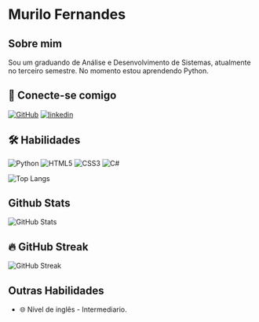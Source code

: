# Murilo Fernandes 

## Sobre mim 
Sou um graduando de Análise e Desenvolvimento de Sistemas, atualmente no terceiro semestre. No momento estou aprendendo Python.

## 🔗 Conecte-se comigo
[![GitHub](https://img.shields.io/badge/GitHub-100000?style=for-the-badge&logo=github&logoColor=white)](https://github.com/xmuridev)
[![linkedin](https://img.shields.io/badge/linkedin-0A66C2?style=for-the-badge&logo=linkedin&logoColor=white)](https://www.linkedin.com/in/murilofernandes23)

## 🛠 Habilidades
![Python](https://img.shields.io/badge/python-3670A0?style=for-the-badge&logo=python&logoColor=ffdd54) ![HTML5](https://img.shields.io/badge/HTML5-E34F26?style=for-the-badge&logo=html5&logoColor=white)
![CSS3](https://img.shields.io/badge/CSS3-1572B6?style=for-the-badge&logo=css3&logoColor=white) ![C#](https://img.shields.io/badge/c%23-%23239120.svg?style=for-the-badge&logo=csharp&logoColor=white)

![Top Langs](https://github-readme-stats-git-masterrstaa-rickstaa.vercel.app/api/top-langs/?username=murilo-fernandes&theme=midnight-purple&layout=compact&bg_color=000&border_color=8300ff&text_color=FFF) 

## Github Stats
![GitHub Stats](https://github-readme-stats.vercel.app/api?username=murilo-fernandes&theme=transparent&bg_color=000&border_color=30A3DC&show_icons=true&icon_color=30A3DC&title_color=E94D5F&text_color=FFF&hide_title=true)

## 🔥 GitHub Streak
![GitHub Streak](https://streak-stats.demolab.com/?user=murilo-fernandes&theme=midnight-purple&background=000&border=8300ff&dates=FFF])

## Outras Habilidades
- 🌐 Nível de inglês - Intermediario.
